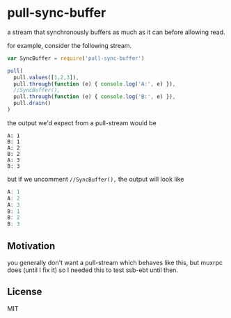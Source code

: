 # pull-sync-buffer

a stream that synchronously buffers as much as it can before allowing read.

for example, consider the following stream.

``` js
var SyncBuffer = require('pull-sync-buffer')

pull(
  pull.values([1,2,3]),
  pull.through(function (e) { console.log('A:', e) }),
  //SyncBuffer(),
  pull.through(function (e) { console.log('B:', e) }),
  pull.drain()
)
```
the output we'd expect from a pull-stream would be

```
A: 1
B: 1
A: 2
B: 2
A: 3
B: 3
```
but if we uncomment `//SyncBuffer(),`
the output will look like

``` js
A: 1
A: 2
A: 3
B: 1
B: 2
B: 3
```

## Motivation

you generally don't want a pull-stream which behaves like this,
but muxrpc does (until I fix it) so I needed this to test ssb-ebt until then.

## License

MIT




